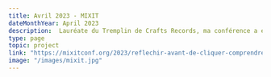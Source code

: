```yaml
---
title: Avril 2023 - MIXIT
dateMonthYear: April 2023
description:  Lauréate du Tremplin de Crafts Records, ma conférence a été sélectionnée pour MIXIT.
type: page
topic: project
link: "https://mixitconf.org/2023/reflechir-avant-de-cliquer-comprendre-les-risques-lies-a-vos-donnees-personnelles-en-ligne"
image: "/images/mixit.jpg"
---
```



